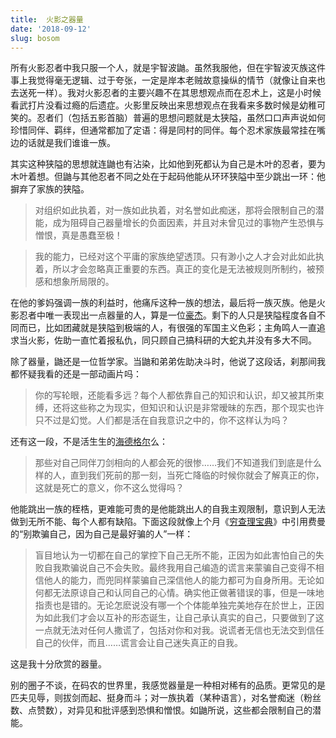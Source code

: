 ```yaml
---
title:  火影之器量
date: '2018-09-12'
slug: bosom
---
```


所有火影忍者中我只服一个人，就是宇智波鼬。虽然我服他，但在宇智波灭族这件事上我觉得毫无逻辑、过于夸张，一定是岸本老贼故意操纵的情节（就像让自来也去送死一样）。我对火影忍者的主要兴趣不在其思想观点而在忍术上，这是小时候看武打片没看过瘾的后遗症。火影里反映出来思想观点在我看来多数时候是幼稚可笑的。忍者们（包括五影首脑）普遍的思想问题就是太狭隘，虽然口口声声说如何珍惜同伴、羁绊，但通常都加了定语：得是同村的同伴。每个忍术家族最常挂在嘴边的话就是我们谁谁一族。

其实这种狭隘的思想就连鼬也有沾染，比如他到死都认为自己是木叶的忍者，要为木叶着想。但鼬与其他忍者不同之处在于起码他能从环环狭隘中至少跳出一环：他摒弃了家族的狭隘。

> 对组织如此执着，对一族如此执着，对名誉如此痴迷，那将会限制自己的潜能，成为阻碍自己器量增长的负面因素，并且对未曾见过的事物产生恐惧与憎恨，真是愚蠢至极！

> 我的能力，已经对这个平庸的家族绝望透顶。只有渺小之人才会对此如此执着，所以才会忽略真正重要的东西。真正的变化是无法被规则所制约，被预感和想象所局限的。

在他的爹妈强调一族的利益时，他痛斥这种一族的想法，最后将一族灭族。他是火影忍者中唯一表现出一点器量的人，算是一位[豪杰](/cn/2018/08/hero/)。剩下的人只是狭隘程度各自不同而已，比如团藏就是狭隘到极端的人，有很强的军国主义色彩；主角鸣人一直追求当火影，佐助一直忙着报私仇，同只顾自己搞科研的大蛇丸并没有多大不同。

除了器量，鼬还是一位哲学家。当鼬和弟弟佐助决斗时，他说了这段话，刹那间我都怀疑我看的还是一部动画片吗：

> 你的写轮眼，还能看多远？每个人都依靠自己的知识和认识，却又被其所束缚，还将这些称之为现实，但知识和认识是非常暧昧的东西，那个现实也许只不过是幻觉。人们都是活在自我意识之中的，你不这样认为吗？

还有这一段，不是活生生的[海德格尔](https://zh.wikipedia.org/wiki/%E9%A9%AC%E4%B8%81%C2%B7%E6%B5%B7%E5%BE%B7%E6%A0%BC%E5%B0%94#%E6%AD%BB%E4%BA%A1)么：

> 那些对自己同伴刀剑相向的人都会死的很惨……我们不知道我们到底是什么样的人，直到我们死前的那一刻，当死亡降临的时候你就会了解真正的你，这就是死亡的意义，你不这么觉得吗？

他能跳出一族的桎梏，更难能可贵的是他能跳出人的自我主观限制，意识到人无法做到无所不能、每个人都有缺陷。下面这段就像上个月《[穷查理宝典](/cn/2018/08/poor-charlies-almanack/)》中引用费曼的“别欺骗自己，因为自己是最好骗的人”一样：

> 盲目地认为一切都在自己的掌控下自己无所不能，正因为如此害怕自己的失败自我欺骗说自己不会失败。最终我用自己编造的谎言来蒙骗自己变得不相信他人的能力，而兜同样蒙骗自己深信他人的能力都可为自身所用。无论如何都无法原谅自己和认同自己的心情。确实他正做著错误的事，但是一味地指责也是错的。无论怎麽说没有哪一个个体能单独完美地存在於世上，正因为如此我们才会以互补的形态诞生，让自己承认真实的自己，只要做到了这一点就无法对任何人撒谎了，包括对你和对我。说谎者无信也无法交到信任自己的伙伴，而且……谎言会让自己迷失真正的自我。

这是我十分欣赏的器量。

别的圈子不谈，在码农的世界里，我感觉器量是一种相对稀有的品质。更常见的是匹夫见辱，则拔剑而起、挺身而斗；对一族执着（某种语言），对名誉痴迷（粉丝数、点赞数），对异见和批评感到恐惧和憎恨。如鼬所说，这些都会限制自己的潜能。
